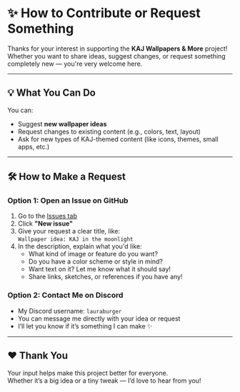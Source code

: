 # ✨ How to Contribute or Request Something

Thanks for your interest in supporting the **KAJ Wallpapers & More** project!  
Whether you want to share ideas, suggest changes, or request something completely new — you're very welcome here.

---

## 💡 What You Can Do

You can:
- Suggest **new wallpaper ideas**
- Request changes to existing content (e.g., colors, text, layout)
- Ask for new types of KAJ-themed content (like icons, themes, small apps, etc.)

---

## 🛠 How to Make a Request

### Option 1: Open an Issue on GitHub
1. Go to the [Issues tab](../../issues)
2. Click **"New issue"**
3. Give your request a clear title, like:  
   `Wallpaper idea: KAJ in the moonlight`
4. In the description, explain what you'd like:
   - What kind of image or feature do you want?
   - Do you have a color scheme or style in mind?
   - Want text on it? Let me know what it should say!
   - Share links, sketches, or references if you have any!

### Option 2: Contact Me on Discord
- My Discord username: `lauraburger`
- You can message me directly with your idea or request
- I’ll let you know if it’s something I can make ✨

---

## ❤️ Thank You

Your input helps make this project better for everyone.  
Whether it’s a big idea or a tiny tweak — I’d love to hear from you!


